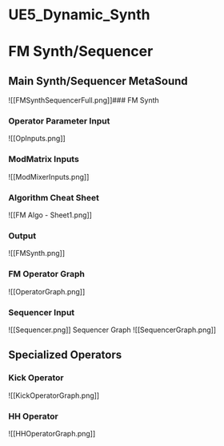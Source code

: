 # UE5_Dynamic_Synth

# FM Synth/Sequencer

## Main Synth/Sequencer MetaSound
![[FMSynthSequencerFull.png]]### FM Synth

### Operator Parameter Input
![[OpInputs.png]]
### ModMatrix Inputs
![[ModMixerInputs.png]]
### Algorithm Cheat Sheet
![[FM Algo - Sheet1.png]]
### Output
![[FMSynth.png]]
### FM Operator Graph
![[OperatorGraph.png]]
### Sequencer Input
![[Sequencer.png]]
Sequencer Graph
![[SequencerGraph.png]]
## Specialized Operators

### Kick Operator
![[KickOperatorGraph.png]]

### HH Operator
![[HHOperatorGraph.png]]